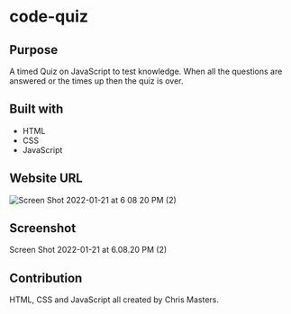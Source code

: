 # code-quiz

## Purpose

A timed Quiz on JavaScript to test knowledge. When all the questions are answered or the times up then the quiz is over.

## Built with
* HTML
* CSS
* JavaScript

## Website URL 
![Screen Shot 2022-01-21 at 6 08 20 PM (2)](https://user-images.githubusercontent.com/95546410/150618752-2b1bce0f-263e-473f-acc8-2261205c2caf.png)

## Screenshot
Screen Shot 2022-01-21 at 6.08.20 PM (2)

## Contribution
HTML, CSS and JavaScript all created by Chris Masters.
